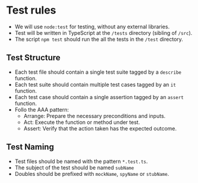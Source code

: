# Test rules

- We will use `node:test` for testing, without any external libraries.
- Test will be written in TypeScript at the `/tests` directory (sibling of `/src`).
- The script `npm test` should run the all the tests in the `/test` directory.

## Test Structure
- Each test file should contain a single test suite tagged by a `describe` function.
- Each test suite should contain multiple test cases tagged by an `it` function.
- Each test case should contain a single assertion tagged by an `assert` function.
- Follo the AAA pattern:
  - Arrange: Prepare the necessary preconditions and inputs.
  - Act: Execute the function or method under test.
  - Assert: Verify that the action taken has the expected outcome.


## Test Naming
- Test files should be named with the pattern `*.test.ts`.  
- The subject of the test should be named `subName`
- Doubles should be prefixed with `mockName`, `spyName` or `stubName`.